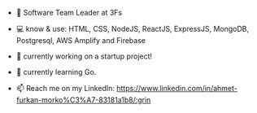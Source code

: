 <!--
**anndimor/anndimor** is a ✨ _special_ ✨ repository because its `README.md` (this file) appears on your GitHub profile.

Here are some ideas to get you started:

-->
- 🎒 Software Team Leader at 3Fs
- 💻 know & use: HTML, CSS, NodeJS, ReactJS, ExpressJS, MongoDB, Postgresql, AWS Amplify and Firebase
- 🔭 currently working on a startup project!
- 🌱 currently learning Go.

- 📫 Reach me on my LinkedIn: https://www.linkedin.com/in/ahmet-furkan-morko%C3%A7-83181a1b8/:grin
